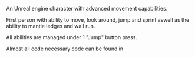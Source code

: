 An Unreal engine character with advanced movement capabilities. 

First person with ability to move, look around, jump and sprint
aswell as the ability to mantle ledges and wall run.

All abilities are managed under 1 "Jump" button press.

Almost all code necessary code can be found in 
